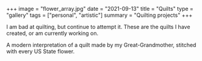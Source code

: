 +++
image = "flower_array.jpg"
date = "2021-09-13"
title = "Quilts"
type = "gallery"
tags = ["personal", "artistic"]
summary = "Quilting projects"
+++

I am bad at quilting, but continue to attempt it. These are the quilts I have created, or am currently working on. 

A modern interpretation of a quilt made by my Great-Grandmother, stitched with every US State flower. 